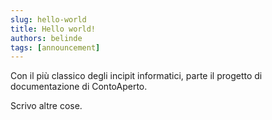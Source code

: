 ```yaml
---
slug: hello-world
title: Hello world!
authors: belinde
tags: [announcement]
---
```


Con il più classico degli incipit informatici, parte il progetto di documentazione di ContoAperto.

<!--truncate-->

Scrivo altre cose.